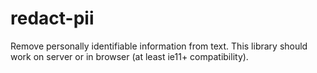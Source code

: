 # redact-pii

Remove personally identifiable information from text.  This library should work on server or in browser (at least ie11+ compatibility).
